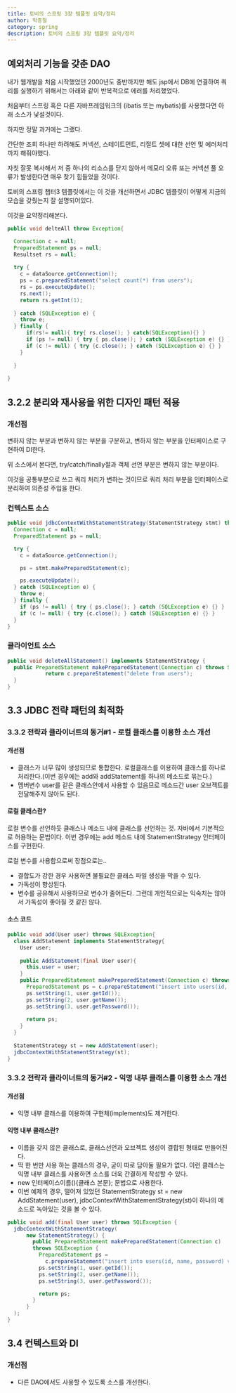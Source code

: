 ```yaml
---
title: 토비의 스프링 3장 템플릿 요약/정리
author: 박종철
category: spring
description: 토비의 스프링 3장 템플릿 요약/정리
---
```


## 예외처리 기능을 갖춘 DAO

내가 웹개발을 처음 시작했었던 2000년도 중반까지만 해도 jsp에서 DB에 연결하여 쿼리를 실행하기 위해서는 아래와 같이 반복적으로 에러를 처리했었다.

처음부터 스프링 혹은 다른 자바프레임워크의 (ibatis 또는 mybatis)를 사용했다면 아래 소스가 낯설것이다.

하지만 정말 과거에는 그랬다.

간단한 조회 하나만 하려해도 커넥션, 스테이트먼트, 리절트 셋에 대한 선언 및 에러처리까지 해줘야했다.

자칫 잘못 복사해서 저 중 하나의 리소스를 닫지 않아서 메모리 오류 또는 커넥션 풀 오류가 발생한다면 매우 찾기 힘들었을 것이다.

토비의 스프링 챕터3 템플릿에서는 이 것을 개선하면서 JDBC 템플릿이 어떻게 지금의 모습을 갖췄는지 잘 설명되어있다.

이것을 요약정리해본다.

``` java
public void delteAll throw Exception{

  Connection c = null;
  PreparedStatement ps = null;
  Resultset rs = null;
  
  try {
    c = dataSource.getConnection();
    ps = c.preparedStatement("select count(*) from users");
    rs = ps.executeUpdate();    
    rs.next();
    return rs.getInt(1);
    
  } catch (SQLException e) {
    throw e;
  } finally {
      if(rs!= null){ try{ rs.close(); } catch(SQLException){} }
      if (ps != null) { try { ps.close(); } catch (SQLException e) {} }
      if (c != null) { try {c.close(); } catch (SQLException e) {} }
    }
    
  }
  
}
```

## 3.2.2 분리와 재사용을 위한 디자인 패턴 적용
### 개선점
변하지 않는 부분과 변하지 않는 부분을 구분하고, 변하지 않는 부분을 인터페이스로 구현하여 DI한다.

위 소스에서 본다면, try/catch/finally절과 객체 선언 부분은 변하지 않는 부분이다.

이것을 공통부분으로 쓰고 쿼리 처리가 변하는 것이므로 쿼리 처리 부분을 인터페이스로 분리하여 의존성 주입을 한다.

### 컨텍스트 소스
``` java
public void jdbcContextWithStatementStrategy(StatementStrategy stmt) throws SQLException {
  Connection c = null;
  PreparedStatement ps = null;

  try {
    c = dataSource.getConnection();

    ps = stmt.makePreparedStatement(c);

    ps.executeUpdate();
  } catch (SQLException e) {
    throw e;
  } finally {
    if (ps != null) { try { ps.close(); } catch (SQLException e) {} }
    if (c != null) { try {c.close(); } catch (SQLException e) {} }
  }
}
```

### 클라이언트 소스
``` java
public void deleteAllStatement() implements StatementStrategy {
  public PreparedStatement makePreparedStatement(Connection c) throws SQLException {
            return c.prepareStatement("delete from users");
  }
}
```

## 3.3 JDBC 전략 패턴의 최적화
### 3.3.2 전략과 클라이너트의 동거#1 - 로컬 클래스를 이용한 소스 개선
#### 개선점
- 클래스가 너무 많이 생성되므로 통합한다. 로컬클래스를 이용하여 클래스를 하나로 처리한다.(이번 경우에는 add와 addStatement를 하나의 메소드로 묶는다.)
- 멤버변수 user를 같은 클래스안에서 사용할 수 있음므로 메소드간 user 오브젝트를 전달해주지 않아도 된다.

#### 로컬 클래스란?
로컬 변수를 선언하듯 클래스나 메소드 내에 클래스를 선언하는 것. 자바에서 기본적으로 허용하는 문법이다. 이번 경우에는 add 메소드 내에 StatementStrategy 인터페이스를 구현한다.

로컬 변수를 사용함으로써 장점으로는..
- 결합도가 강한 경우 사용하면 불필요한 클래스 파일 생성을 막을 수 있다.
- 가독성이 향상된다.
- 변수를 공유해서 사용하므로 변수가 줄어든다.
그런데 개인적으로는 익숙치는 않아서 가독성이 좋아질 것 같진 않다.

#### 소스 코드
``` java
public void add(User user) throws SQLException{
  class AddStatement implements StatementStrategy{
    User user;
    
    public AddStatement(final User user){
      this.user = user;
    }
    public PreparedStatement makePreparedStatement(Connection c) throws SQLException{
      PreparedStatement ps = c.prepareStatement("insert into users(id, name, password) values(?, ?, ?)");
      ps.setString(1, user.getId());
      ps.setString(2, user.getName());
      ps.setString(3, user.getPassword());
      
      return ps;
    }
  }
  
  StatementStrategy st = new AddStatement(user);
  jdbcContextWithStatementStrategy(st);
}
```

### 3.3.2 전략과 클라이너트의 동거#2 - 익명 내부 클래스를 이용한 소스 개선
#### 개선점
- 익명 내부 클래스를 이용하여 구현체(implements)도 제거한다.

#### 익명 내부 클래스란?
- 이름을 갖지 않은 클래스로, 클래스선언과 오브젝트 생성이 결합된 형태로 만들어진다.
- 딱 한 번만 사용 하는 클래스의 경우, 굳이 따로 담아둘 필요가 없다. 이런 클래스는 익명 내부 클래스를 사용하면 소스를 더욱 간결하게 작성할 수 있다.
- new 인터페이스이름(){클래스 본문}; 문법으로 사용한다.
- 이번 예제의 경우, 떨어져 있었던 StatementStrategy st = new AddStatement(user), jdbcContextWithStatementStrategy(st)이 하나의 메소드로 녹아있는 것을 볼 수 있다.

``` java
public void add(final User user) throws SQLException {
  jdbcContextWithStatementStrategy(
      new StatementStrategy() {			
        public PreparedStatement makePreparedStatement(Connection c)
        throws SQLException {
          PreparedStatement ps = 
            c.prepareStatement("insert into users(id, name, password) values(?,?,?)");
          ps.setString(1, user.getId());
          ps.setString(2, user.getName());
          ps.setString(3, user.getPassword());

          return ps;
        }
      }
  );
}
```

## 3.4 컨텍스트와 DI
### 개선점
- 다른 DAO에서도 사용할 수 있도록 소스를 개선한다.
